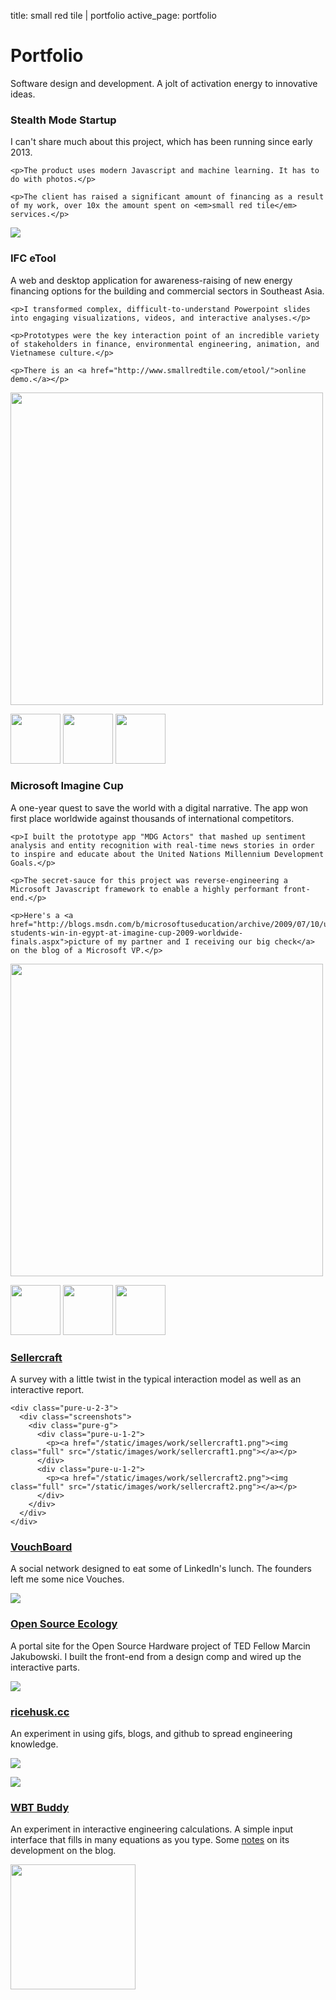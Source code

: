title: small red tile | portfolio
active_page: portfolio


<h1>Portfolio</h1>

<p>Software design and development. A jolt of activation energy to innovative ideas.</p>

<div class="project-major">
  <h3>Stealth Mode Startup</h3>
  <div class="pure-g">
  <div class="pure-u-1-3">
    <p>I can't share much about this project, which has been running since early 2013.</p>

    <p>The product uses modern Javascript and machine learning. It has to do with photos.</p>
    
    <p>The client has raised a significant amount of financing as a result of my work, over 10x the amount spent on <em>small red tile</em> services.</p>

  </div><div class="pure-u-2-3">
    <div class="screenshots">
      <p><a href="/static/images/work/blur1_500.jpg"><img src="/static/images/work/blur1_500.jpg"></a></p>
    </div>
  </div>
  </div>
</div>

<div class="project-major">
  <h3>IFC eTool</h3>
  <div class="pure-g">
  <div class="pure-u-1-3">
    <p>A web and desktop application for awareness-raising of new energy financing options for the building and commercial sectors in Southeast Asia.</p>

    <p>I transformed complex, difficult-to-understand Powerpoint slides into engaging visualizations, videos, and interactive analyses.</p>

    <p>Prototypes were the key interaction point of an incredible variety of stakeholders in finance, environmental engineering, animation, and Vietnamese culture.</p>

    <p>There is an <a href="http://www.smallredtile.com/etool/">online demo.</a></p>
  </div><div class="pure-u-2-3">
    <div class="screenshots">
      <p><a href="/static/images/work/etool1.png"><img width=500 src="/static/images/work/etool1.png"></a></p>
      <div class="thumbnails">
        <a href="/static/images/work/etool2.png"><img height=80 src="/static/images/work/etool2.png"></a>
        <a href="/static/images/work/etool3.png"><img height=80 src="/static/images/work/etool3.png"></a>
        <a href="/static/images/work/etool4.png"><img height=80 src="/static/images/work/etool4.png"></a>
      </div>
    </div>
  </div>
  </div>
</div>

<div class="project-major">
  <h3>Microsoft Imagine Cup</h3>
  <div class="pure-g">
  <div class="pure-u-1-3">
    <p>A one-year quest to save the world with a digital narrative. The app won first place worldwide against thousands of international competitors.</p>

    <p>I built the prototype app "MDG Actors" that mashed up sentiment analysis and entity recognition with real-time news stories in order to inspire and educate about the United Nations Millennium Development Goals.</p>

    <p>The secret-sauce for this project was reverse-engineering a Microsoft Javascript framework to enable a highly performant front-end.</p>
    
    <p>Here's a <a href="http://blogs.msdn.com/b/microsoftuseducation/archive/2009/07/10/us-students-win-in-egypt-at-imagine-cup-2009-worldwide-finals.aspx">picture of my partner and I receiving our big check</a> on the blog of a Microsoft VP.</p>

  </div><div class="pure-u-2-3">
    <div class="screenshots">
     <p><a href="/static/images/work/actors1.png"><img width=500 src="/static/images/work/actors1.png"></a></p>
     <div class="thumbnails">
       <a href="/static/images/work/actors2.png"><img height=80 src="/static/images/work/actors2.png"></a>
       <a href="/static/images/work/actors3.png"><img height=80 src="/static/images/work/actors3.png"></a>
       <a href="/static/images/work/actors4.png"><img height=80 src="/static/images/work/actors4.png"></a>
     </div>
    </div>
  </div>
  </div>
</div>

<div class="project-minor">
  <div class="pure-g">
    <div class="pure-u-1-3">
      <h3><a href="http://www.sellercraft.com/app/survey.php">Sellercraft</a></h3>
      <p>A survey with a little twist in the typical interaction model as well as an interactive report.</p>
    </div>
    
    <div class="pure-u-2-3">
      <div class="screenshots">
        <div class="pure-g">
          <div class="pure-u-1-2">
            <p><a href="/static/images/work/sellercraft1.png"><img class="full" src="/static/images/work/sellercraft1.png"></a></p>
          </div>
          <div class="pure-u-1-2">
            <p><a href="/static/images/work/sellercraft2.png"><img class="full" src="/static/images/work/sellercraft2.png"></a></p>
          </div>        
        </div>        
      </div>
    </div>
  </div>
</div>


<div class="project-minor">
  <div class="pure-g">
    <div class="pure-u-1-3">
      <h3><a href="http://www.vouchboard.com">VouchBoard</a></h3>
      <p>A social network designed to eat some of LinkedIn's lunch. The founders left me some nice Vouches.</p>
    </div>
    <div class="pure-u-2-3">
      <div class="screenshots">
        <div class="pure-g">
          <div class="pure-u-1-2">
            <p><a href="/static/images/work/vouchboard1.png"><img class="full" src="/static/images/work/vouchboard1.png"></a></p>
          </div>
        </div>        
      </div>
    </div>
  </div>
</div>

<div class="project-minor">
  <div class="pure-g">
    <div class="pure-u-1-3">
      <h3><a href="http://www.opensourceecology.org">Open Source Ecology</a></h3>
      <p>A portal site for the Open Source Hardware project of TED Fellow Marcin Jakubowski. I built the front-end from a design comp and wired up the interactive parts.</p>
    </div>
    <div class="pure-u-2-3">
      <div class="screenshots">
        <div class="pure-g">
          <div class="pure-u-1-2">
            <p><a href="/static/images/work/ose1.jpg"><img class="full" src="/static/images/work/ose1_500.jpg"></a></p>
          </div>
        </div>        
      </div>
    </div>
  </div>
</div>


<div class="project-minor">
  <div class="pure-g">
    <div class="pure-u-1-3">
      <h3><a href="http://www.ricehusk.cc">ricehusk.cc</a></h3>
      <p>An experiment in using gifs, blogs, and github to spread engineering knowledge.</p>
    </div>
    <div class="pure-u-2-3">
      <div class="screenshots">
        <div class="pure-g">
          <div class="pure-u-1-2">
            <p><a href="/static/images/work/ricehuskcc1.jpg"><img class="full" src="/static/images/work/ricehuskcc1_500.jpg"></a></p>
          </div>
          <div class="pure-u-1-2">
            <p><a href="/static/images/work/ricehuskcc2.png"><img class="full" src="/static/images/work/ricehuskcc2.png"></a></p>
          </div>
        </div>        
      </div>
    </div>
  </div>
</div>

<div class="project-minor">
  <div class="pure-g">
    <div class="pure-u-1-3">
      <h3><a href="http://www.smallredtile.com/stove/wbt-buddy">WBT Buddy</a></h3>
      <p>An experiment in interactive engineering calculations. A simple input interface that fills in many equations as you type. Some <a href="/posts/20131120-wbtbuddytechnical/">notes</a> on its development on the blog.</p>
    </div>
    <div class="pure-u-2-3">
      <div class="screenshots">
        <div class="pure-g">
          <div class="pure-u-1-2">
            <p><a href="/static/images/work/wbtbuddy1.png"><img width=200 src="/static/images/work/wbtbuddy1.png"></a></p>
          </div>
        </div>        
      </div>
    </div>
  </div>
</div>

